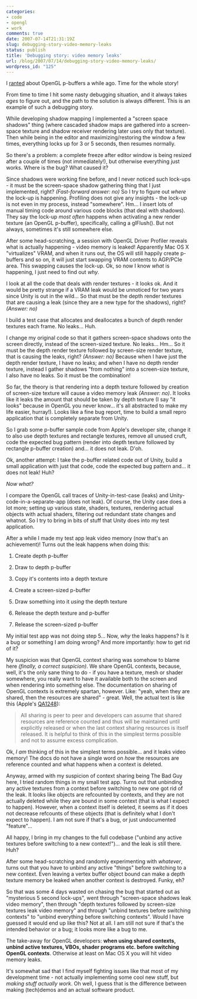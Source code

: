 ```yaml
---
categories:
- code
- opengl
- work
comments: true
date: 2007-07-14T21:31:19Z
slug: debugging-story-video-memory-leaks
status: publish
title: 'Debugging story: video memory leaks'
url: /blog/2007/07/14/debugging-story-video-memory-leaks/
wordpress_id: "125"
---
```


I [ranted](/blog/2007/06/04/opengl-pbuffers-suck) about OpenGL p-buffers a while ago. Time for the whole story!

From time to time I hit some nasty debugging situation, and it always takes _ages_ to figure out, and the path to the solution is always different. This is an example of such a debugging story.

While developing shadow mapping I implemented a "screen space shadows" thing (where cascaded shadow maps are gathered into a screen-space texture and shadow receiver rendering later uses only that texture). Then while being in the editor and maximizing/restoring the window a few times, everything locks up for 3 or 5 seconds, then resumes normally.

So there's a problem: a complete freeze after editor window is being resized after a couple of times (not immediately!), but otherwise everything just works. Where is the bug? What caused it?

Since shadows were working fine before, and I never noticed such lock-ups - it must be the screen-space shadow gathering thing that I just implemented, right? _(Fast-forward answer: no)_ So I try to figure out _where_ the lock-up is happening. Profiling does not give any insights - the lock-up is not even in my process, instead "somewhere". Hm... I insert lots of manual timing code around various code blocks (that deal with shadows). They say the lock-up _most often_ happens when activating a new render texture (an OpenGL p-buffer), specifically, calling a glFlush(). But not always, sometimes it's still somewhere else.

After some head-scratching, a session with OpenGL Driver Profiler reveals what is actually happening - video memory is leaked! Apparently Mac OS X "virtualizes" VRAM, and when it runs out, the OS will still happily create p-buffers and so on, it will just start swapping VRAM contents to AGP/PCIe area. This swapping causes the lock-up. Ok, so now I know _what_ is happening, I just need to find out _why_.

I look at all the code that deals with render textures - it looks ok. And it would be pretty strange if a VRAM leak would be unnoticed for two years since Unity is out in the wild... So that must be the depth render textures that are causing a leak (since they are a new type for the shadows), right? _(Answer: no)_

I build a test case that allocates and deallocates a bunch of depth render textures each frame. No leaks... Huh.

I change my original code so that it gathers screen-space shadows onto the screen directly, instead of the screen-sized texture. No leaks... Hm... So it must be the depth render texture followed by screen-size render texture, that is causing the leaks, right? _(Answer: no)_ Because when I have just the depth render texture, I have no leaks; and when I have no depth render texture, instead I gather shadows "from nothing" into a screen-size texture, I also have no leaks. So it must be the combination!

So far, the theory is that rendering into a depth texture followed by creation of screen-size texture will cause a video memory leak _(Answer: no)_. It looks like it leaks the amount that should be taken by depth texture (I say "it looks" because in OpenGL you never know... it's all abstracted to make my life easier, hurray!). Looks like a fine bug report, time to build a small repro application that is completely separate from Unity.

So I grab some p-buffer sample code from Apple's developer site, change it to also use depth textures and rectangle textures, remove all unused cruft, code the expected bug pattern (render into depth texture followed by rectangle p-buffer creation) and... it does not leak. D'oh.

Ok, another attempt: I take the p-buffer related code out of Unity, build a small application with just that code, code the expected bug pattern and... it does not leak! Huh?

_Now what?_

I compare the OpenGL call traces of Unity-in-test-case (leaks) and Unity-code-in-a-separate-app (does not leak). Of course, the Unity case does a lot more; setting up various state, shaders, textures, rendering actual objects with actual shaders, filtering out redundant state changes and whatnot. So I try to bring in bits of stuff that Unity does into my test application.

After a while I made my test app leak video memory (now that's an achievement)! Turns out the leak happens when doing this:



	
  1. Create depth p-buffer

	
  2. Draw to depth p-buffer

	
  3. Copy it's contents into a depth texture

	
  4. Create a screen-sized p-buffer

	
  5. Draw something into it _using_ the depth texture

	
  6. Release the depth texture and p-buffer

	
  7. Release the screen-sized p-buffer


My initial test app was not doing step 5... Now, _why_ the leaks happens? Is it a bug or something I am doing wrong? And more importantly: how to get rid of it?

My suspicion was that OpenGL context sharing was somehow to blame here _(finally, a correct suspicion)_. We share OpenGL contexts, because, well, it's the only sane thing to do - if you have a texture, mesh or shader somewhere, you really want to have it available both to the screen and when rendering into something else. The documentation on sharing of OpenGL contexts is extremely spartan, however. Like: "yeah, when they are shared, then the resources are shared" - great. Well, the actual text is like this (Apple's [QA1248](http://developer.apple.com/qa/qa2001/qa1248.html)):


> All sharing is peer to peer and developers can assume that shared resources are reference counted and thus will be
maintained until explicitly released or when the last context sharing resources is itself released. It is helpful to think of this in the simplest terms possible and not to assume excess complication.


Ok, _I am_ thinking of this in the simplest terms possible... and it leaks video memory! The docs do not have a single word on _how_ the resources are reference counted and what happens when a context is deleted.

Anyway, armed with my suspicion of context sharing being The Bad Guy here, I tried random things in my small test app. Turns out that unbinding any active textures from a context before switching to new one got rid of the leak. It looks like objects are refcounted by contexts, and they are not actually deleted while they are bound in some context (that is what I expect to happen). However, when a context itself is deleted, it seems as if it does not decrease refcounts of these objects (that is definitely what I don't expect to happen). I am not sure if that's a bug, or just undocumented "feature"...

All happy, I bring in my changes to the full codebase ("unbind any active textures before switching to a new context!")... and the leak is still there. Huh?

After some head-scratching and randomly experimenting with _whatever_, turns out that you have to unbind any active "things" before switching to a new context. Even leaving a vertex buffer object bound can make a depth texture memory be leaked when another context is destroyed. Funky, eh?

So that was some 4 days wasted on chasing the bug that started out as "mysterious 5 second lock-ups", went through "screen-space shadows leak video memory", then through "depth textures followed by screen-size textures leak video memory" and through "unbind textures before switching contexts" to "unbind everything before switching contexts". Would I have guessed it would end up like this? Not at all. I am still not sure if that's the intended behavior or a bug; it looks more like a bug to me.

The take-away for OpenGL developers: **when using shared contexts, unbind active textures, VBOs, shader programs etc. before switching OpenGL contexts**. Otherwise at least on Mac OS X you will hit video memory leaks.

It's somewhat sad that I find myself fighting issues like that most of my development time - not actually implementing some cool new stuff, but _making stuff actually work_. Oh well, I guess that is the difference between making (tech)demos and an actual software product.
